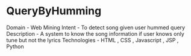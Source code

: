 # QueryByHumming
Domain	-	Web Mining
Intent		-	To detect song given user hummed query
Description	-	A system to know the song information if user knows only tune but not the lyrics
Technologies	-	HTML , CSS , Javascript , JSP , Python
